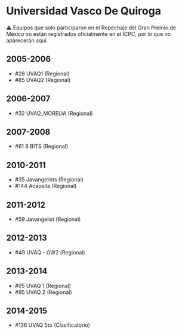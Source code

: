 # Universidad Vasco De Quiroga

:warning: Equipos que solo participaron en el Repechaje del Gran Premio de México no están registrados oficialmente en el ICPC, por lo que no aparecerán aquí.

## 2005-2006

- #28 UVAQ1 (Regional)
- #85 UVAQ2 (Regional)

## 2006-2007

- #32 UVAQ_MORELIA (Regional)

## 2007-2008

- #61 8 BITS (Regional)

## 2010-2011

- #35 Javangelists (Regional)
- #144 Acapella (Regional)

## 2011-2012

- #59 Javangelist (Regional)

## 2012-2013

- #49 UVAQ - GW2 (Regional)

## 2013-2014

- #95 UVAQ 1 (Regional)
- #95 UVAQ 2 (Regional)

## 2014-2015

- #136 UVAQ 5to (Clasificatorio)


